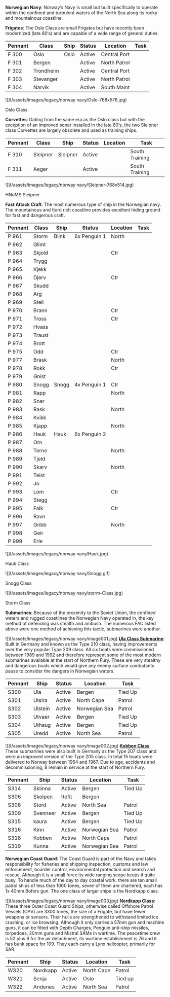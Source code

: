 **Norwegian Navy**: Norway‘s Navy is small but built specifically to operate within the confined and turbulent waters of the North Sea along its rocky and mountainous coastline.

**Frigates**: The Oslo Class are small Frigates but have recently been modernized (late 80‘s) and are capable of a wide range of general duties.

| Pennant | Class     | Ship | Status | Location     | Task |
| ------- | --------- | ---- | ------ | ------------ | ---- |
| F 300   | Oslo      | Oslo | Active | Central Port |      |
| F 301   | Bergen    |      | Active | North Patrol |      |
| F 302   | Trondheim |      | Active | Central Port |      |
| F 303   | Stevanger |      | Active | North Patrol |      |
| F 304   | Narvik    |      | Active | South Maint  |      |

![](/assets/images/legacy/norway navy/Oslo-768x576.jpg)

Oslo Class

**Corvettes**: Dating from the same era as the Oslo class but with the exception of an improved sonar installed in the late 80‘s, the two Sleipner class Corvettes are largely obsolete and used as training ships.

| Pennant | Class    | Ship     | Status | Location | Task           |
| ------- | -------- | -------- | ------ | -------- | -------------- |
| F 310   | Sleipner | Sleipner | Active |          | South Training |
| F 311   | Aeger    |          | Active |          | South Training |

![](/assets/images/legacy/norway navy/Sleipner-768x514.jpg)

HNoMS Sleipner

**Fast Attack Craft**: The most numerous type of ship in the Norwegian navy. The mountainous and fjord rich coastline provides excellent hiding ground for fast and dangerous craft.

| Pennant | Class  | Ship  | Status       | Location | Task |
| ------- | ------ | ----- | ------------ | -------- | ---- |
| P 961   | Storm  | Blink | 6x Penguin 1 | North    |      |
| P 962   | Glimt  |       |              |          |      |
| P 963   | Skjold |       |              | Ctr      |      |
| P 964   | Trygg  |       |              |          |      |
| P 965   | Kjekk  |       |              |          |      |
| P 966   | Djerv  |       |              | Ctr      |      |
| P 967   | Skudd  |       |              |          |      |
| P 968   | Arg    |       |              |          |      |
| P 969   | Steil  |       |              |          |      |
| P 970   | Brann  |       |              | Ctr      |      |
| P 971   | Tross  |       |              | Ctr      |      |
| P 972   | Hvass  |       |              |          |      |
| P 973   | Traust |       |              |          |      |
| P 974   | Brott  |       |              |          |      |
| P 975   | Odd    |       |              | Ctr      |      |
| P 977   | Brask  |       |              | North    |      |
| P 978   | Rokk   |       |              | Ctr      |      |
| P 979   | Gnist  |       |              |          |      |
| P 980   | Snogg  | Snogg | 4x Penguin 1 | Ctr      |      |
| P 981   | Rapp   |       |              | North    |      |
| P 982   | Snar   |       |              |          |      |
| P 983   | Rask   |       |              | North    |      |
| P 984   | Kvikk  |       |              |          |      |
| P 985   | Kjapp  |       |              | North    |      |
| P 986   | Hauk   | Hauk  | 6x Penguin 2 |          |      |
| P 987   | Orn    |       |              |          |      |
| P 988   | Terne  |       |              | North    |      |
| P 989   | Tjeld  |       |              |          |      |
| P 990   | Skarv  |       |              | North    |      |
| P 991   | Teist  |       |              |          |      |
| P 992   | Jo     |       |              |          |      |
| P 993   | Lom    |       |              | Ctr      |      |
| P 994   | Stegg  |       |              |          |      |
| P 995   | Falk   |       |              | Ctr      |      |
| P 996   | Ravn   |       |              |          |      |
| P 997   | Gribb  |       |              | North    |      |
| P 998   | Geir   |       |              |          |      |
| P 999   | Erle   |       |              |          |      |

![](/assets/images/legacy/norway navy/Hauk.jpg)

Hauk Class

![](/assets/images/legacy/norway navy/Snogg.gif)

Snogg Class

![](/assets/images/legacy/norway navy/storm-Class.jpg)

Storm Class

**Submarines**: Because of the proximity to the Soviet Union, the confined waters and rugged coastlines the Norwegian Navy operated in, the key method of defending was stealth and ambush. The numerous FAC listed above were one method of achieving this tactic, submarines were another.

![](/assets/images/legacy/norway navy/image001.jpg) **[Ula Class Submarine](http://www.military-today.com/navy/ula_class.htm)**: Built in Germany and known as the Type 210 class, having improvements over the very popular Type 209 class. All six boats were commissioned between 1989 and 1992 and therefore represent some of the most modern submarines available at the start of Northern Fury. These are very stealthy and dangerous boats which would give any enemy surface combatants pause to consider the dangers in Norwegian waters.

| Pennant | Ship    | Status | Location      | Task    |
| ------- | ------- | ------ | ------------- | ------- |
| S300    | Ula     | Active | Bergen        | Tied Up |
| S301    | Utsira  | Active | North Cape    | Patrol  |
| S302    | Ulstein | Active | Norwegian Sea | Patrol  |
| S303    | Utvaer  | Active | Bergen        | Tied Up |
| S304    | Uthaug  | Active | Bergen        | Tied Up |
| S305    | Uredd   | Active | North Sea     | Patrol  |

![](/assets/images/legacy/norway navy/image002.jpg) **[Kobben Class](https://en.wikipedia.org/wiki/Kobben-class_submarine)**: These submarines were also built in Germany as the Type 207 class and were an improved version of the Type 205 class. In total 15 boats were delivered to Norway between 1964 and 1967. Due to age, accidents and decommissioning, 8 remain in service at the start of Northern Fury.

| Pennant | Ship     | Status | Location      | Task    |
| ------- | -------- | ------ | ------------- | ------- |
| S314    | Sklinna  | Active | Bergen        | Tied Up |
| S306    | Skolpen  | Refit  | Bergen        |         |
| S308    | Stord    | Active | North Sea     | Patrol  |
| S309    | Svenneer | Active | Bergen        | Tied Up |
| S315    | kaura    | Active | Bergen        | Tied Up |
| S316    | Kinn     | Active | Norwegian Sea | Patrol  |
| S318    | Kobben   | Active | North Cape    | Patrol  |
| S319    | Kunna    | Active | Norwegian Sea | Patrol  |

**Norwegian Coast Guard**: The Coast Guard is part of the Navy and takes responsibility for fisheries and shipping inspection, customs and law enforcement, boarder control, environmental protection and search and rescue. Although it is a small force its wide ranging scope keeps it quite busy. To handle much of the day to day coastal work. there are ten small patrol ships of less than 1000 tones, seven of them are chartered, each has 1x 40mm Bofors gun. The one class of larger ships is the Nordkapp class.

![](/assets/images/legacy/norway navy/image003.jpg) **[Nordkapp Class](http://www.wikiwand.com/en/Nordkapp-class_offshore_patrol_vessel)**: These three Outer Coast Guard Ships, otherwise called Offshore Patrol Vessels (OPV) are 3300 tones, the size of a Frigate, but have fewer weapons or sensors. Their hulls are strengthened to withstand limited ice crushing, or ice browsing. Although it only carries a 57mm gun and machine guns, it can be fitted with Depth Charges, Penguin anti-ship missiles, torpedoes, 20mm guns and Mistral SAMs in wartime. The peacetime crew is 52 plus 6 for the air detachment, its wartime establishment is 76 and it has bunk space for 109. They each carry a Lynx helicopter, primarily for SAR.

| Pennant | Ship     | Status | Location   | Task    |
| ------- | -------- | ------ | ---------- | ------- |
| W320    | Nordkapp | Active | North Cape | Patrol  |
| W321    | Senja    | Active | Oslo       | Tied up |
| W322    | Andenes  | Active | North Sea  | Patrol  |
